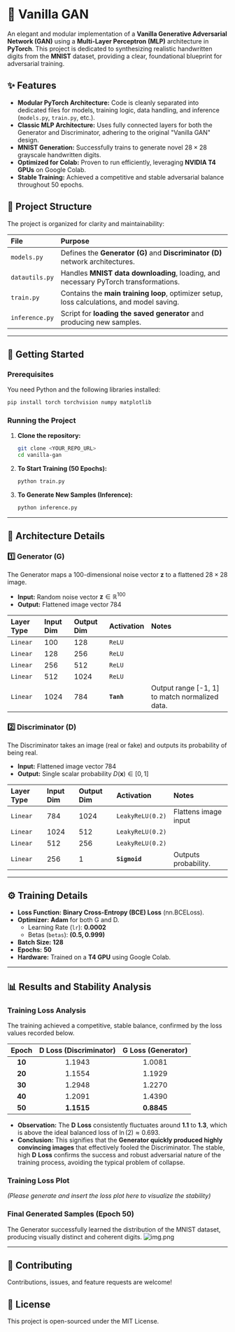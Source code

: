 
# 🌌 Vanilla GAN

An elegant and modular implementation of a **Vanilla Generative Adversarial Network (GAN)** using a **Multi-Layer Perceptron (MLP)** architecture in **PyTorch**. This project is dedicated to synthesizing realistic handwritten digits from the **MNIST** dataset, providing a clear, foundational blueprint for adversarial training.

## ✨ Features

* **Modular PyTorch Architecture:** Code is cleanly separated into dedicated files for models, training logic, data handling, and inference (`models.py`, `train.py`, etc.).
* **Classic MLP Architecture:** Uses fully connected layers for both the Generator and Discriminator, adhering to the original "Vanilla GAN" design.
* **MNIST Generation:** Successfully trains to generate novel $28 \times 28$ grayscale handwritten digits.
* **Optimized for Colab:** Proven to run efficiently, leveraging **NVIDIA T4 GPUs** on Google Colab.
* **Stable Training:** Achieved a competitive and stable adversarial balance throughout 50 epochs.

## 📁 Project Structure

The project is organized for clarity and maintainability:

| File | Purpose |
| :--- | :--- |
| `models.py` | Defines the **Generator (G)** and **Discriminator (D)** network architectures. |
| `datautils.py` | Handles **MNIST data downloading**, loading, and necessary PyTorch transformations. |
| `train.py` | Contains the **main training loop**, optimizer setup, loss calculations, and model saving. |
| `inference.py` | Script for **loading the saved generator** and producing new samples. |

---

## 🚀 Getting Started

### Prerequisites

You need Python and the following libraries installed:

```bash
pip install torch torchvision numpy matplotlib
````

### Running the Project

1.  **Clone the repository:**
    ```bash
    git clone <YOUR_REPO_URL>
    cd vanilla-gan
    ```
2.  **To Start Training (50 Epochs):**
    ```bash
    python train.py
    ```
3.  **To Generate New Samples (Inference):**
    ```bash
    python inference.py
    ```

-----

## 🧠 Architecture Details

### 1️⃣ Generator (G)

The Generator maps a 100-dimensional noise vector $\mathbf{z}$ to a flattened $28 \times 28$ image.

  * **Input:** Random noise vector $\mathbf{z} \in \mathbb{R}^{100}$
  * **Output:** Flattened image vector 784

| Layer Type | Input Dim | Output Dim | Activation | Notes |
| :--- | :--- | :--- | :--- | :--- |
| `Linear` | 100 | 128 | `ReLU` | |
| `Linear` | 128 | 256 | `ReLU` | |
| `Linear` | 256 | 512 | `ReLU` | |
| `Linear` | 512 | 1024 | `ReLU` | |
| `Linear` | 1024 | 784 | **`Tanh`** | Output range \[-1, 1] to match normalized data. |

### 2️⃣ Discriminator (D)

The Discriminator takes an image (real or fake) and outputs its probability of being real.

  * **Input:** Flattened image vector 784
  * **Output:** Single scalar probability $D(\mathbf{x}) \in [0, 1]$

| Layer Type | Input Dim | Output Dim | Activation | Notes |
| :--- | :--- | :--- | :--- | :--- |
| `Linear` | 784 | 1024 | `LeakyReLU(0.2)` | Flattens image input |
| `Linear` | 1024 | 512 | `LeakyReLU(0.2)` | |
| `Linear` | 512 | 256 | `LeakyReLU(0.2)` | |
| `Linear` | 256 | 1 | **`Sigmoid`** | Outputs probability. |

-----

## ⚙️ Training Details

  * **Loss Function:** **Binary Cross-Entropy (BCE) Loss** ($\text{nn.BCELoss}$).
  * **Optimizer:** **Adam** for both G and D.
      * Learning Rate (`lr`): $\mathbf{0.0002}$
      * Betas (`betas`): $\mathbf{(0.5, 0.999)}$
  * **Batch Size:** $\mathbf{128}$
  * **Epochs:** $\mathbf{50}$
  * **Hardware:** Trained on a **T4 GPU** using Google Colab.

-----

## 📊 Results and Stability Analysis

### Training Loss Analysis

The training achieved a competitive, stable balance, confirmed by the loss values recorded below.

| Epoch | D Loss (Discriminator) | G Loss (Generator) |
| :---: | :---: | :---: |
| **10** | 1.1943 | 1.0081 |
| **20** | 1.1554 | 1.1929 |
| **30** | 1.2948 | 1.2270 |
| **40** | 1.2091 | 1.4390 |
| **50** | **1.1515** | **0.8845** |

  * **Observation:** The $\mathbf{D\ Loss}$ consistently fluctuates around $\mathbf{1.1}$ to $\mathbf{1.3}$, which is above the ideal balanced loss of $\ln(2) \approx 0.693$.
  * **Conclusion:** This signifies that the **Generator quickly produced highly convincing images** that effectively fooled the Discriminator. The stable, high $\mathbf{D\ Loss}$ confirms the success and robust adversarial nature of the training process, avoiding the typical problem of collapse.

### Training Loss Plot

*(Please generate and insert the loss plot here to visualize the stability)*

### Final Generated Samples (Epoch 50)

The Generator successfully learned the distribution of the MNIST dataset, producing visually distinct and coherent digits.
![img.png](img.png)

-----

## 🤝 Contributing

Contributions, issues, and feature requests are welcome\!

## 📄 License

This project is open-sourced under the MIT License.

```
```